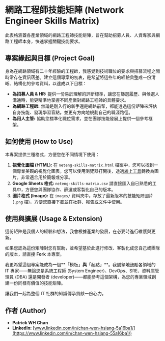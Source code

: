 # 網路工程師技能矩陣 (Network Engineer Skills Matrix)

此表格涵蓋各產業領域的網路工程師技能矩陣，旨在幫助招募人員、人資專家與網路工程師本身，快速掌握關鍵技能要求。

## 專案緣起與目標 (Project Goal)

身為在網路領域有二十年經驗的工程師，我感覺到技術職位的要求與招募流程之間時常存在資訊落差。建立這個專案的初衷，是希望將這些年的經驗彙整成一份清晰、結構化的參考資料，以達成以下目標：

* **為招募人員 & HR:** 提供一份易於理解的評斷標準，讓您在篩選履歷、與候選人溝通時，能更精準地掌握不同產業對網路工程師的具體要求。
* **為網路工程師:** 無論是剛入行的新手還是網路前輩，都能透過這份矩陣來評估自身技能、發現學習盲點，並更有方向地規劃自己的職涯路徑。
* **為用人主管:** 協助您標準化職位需求，並在團隊技能發展上提供一個參考框架。

## 如何使用 (How to Use)

本專案提供三種格式，方便您在不同情境下使用：

1.  **視覺化圖檔 (HTML):** 在 `neteng-skills-matrix.html` 檔案中，您可以找到一個專業美觀的視覺化圖表。您可以使用瀏覽器打開後，透過[線上工具](https://htmlcsstoimage.com/)轉換為圖片，非常適合用於簡報或分享。
2.  **Google Sheets 格式:** `neteng-skills-matrix.csv` 請直接匯入自已熟悉的工具中，方便您與團隊協作、篩選或客製化自己的版本。
3.  **圖片格式 (Image):** 在 `images/` 資料夾中，存放了最新版本的技能矩陣圖片 (`.png` 檔)，方便您直接下載並在社群、報告或文件中使用。

## 使用與擴展 (Usage & Extension)

這份矩陣是我個人的經驗和想法，我會根據產業的發展，在必要時進行維護與更新。

如果您認為這份矩陣對您有幫助，並希望基於此進行修改、客製化成您自己或團隊的版本，請直接 **Fork** 本專案。

我更希望這個專案能成為一個**「模板」**與**「起點」**。我誠摯地鼓勵各領域的 IT 專家——無論您是系統工程師 (System Engineer)、DevOps、SRE、資料庫管理員 (DBA) 還是開發者 (developer)——都能參考這個架構，為您的專業領域創建一份同樣有價值的技能矩陣。

讓我們一起為整個 IT 社群的知識傳承貢獻一份心力。

## 作者 (Author)

* **Patrick WH Chan**
* **LinkedIn:** [www.linkedin.com/in/chan-wen-hsiang-5a16ba1/](https://www.linkedin.com/in/chan-wen-hsiang-55a16ba1/)
